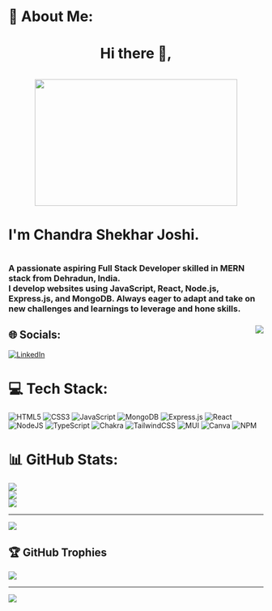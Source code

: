 # 💫 About Me:
<h1  align ="center">Hi there 👋, <br><br> <img  height="250px"   width="400px" src="https://camo.githubusercontent.com/8bf6f6d78abc81fcf9c49f10649423e73ea44bc248e83aaae8759d401c829a84/68747470733a2f2f70687973696373677572756b756c2e66696c65732e776f726470726573732e636f6d2f323031392f30322f6368617261637465722d312e676966"  /><h1/> <h1 > I'm Chandra Shekhar Joshi.<h1/> <h3 >A passionate aspiring Full Stack Developer skilled in MERN stack from Dehradun, India.<br>I develop websites using JavaScript, React, Node.js, Express.js, and MongoDB. Always eager to adapt and take on new challenges and learnings to leverage and hone skills.<h3/>

  <img align="right" src ="https://media0.giphy.com/media/qgQUggAC3Pfv687qPC/200.webp?cid=ecf05e47l8nidvp2n7a0vzefqi9ysn4gf1denhzb7hgy9ia4&rid=200.webp&ct=g" />

## 🌐 Socials:
[![LinkedIn](https://img.shields.io/badge/LinkedIn-%230077B5.svg?logo=linkedin&logoColor=white)](https://linkedin.com/in/shekharjoshi07) 

# 💻 Tech Stack:
![HTML5](https://img.shields.io/badge/html5-%23E34F26.svg?style=plastic&logo=html5&logoColor=white) ![CSS3](https://img.shields.io/badge/css3-%231572B6.svg?style=plastic&logo=css3&logoColor=white) ![JavaScript](https://img.shields.io/badge/javascript-%23323330.svg?style=plastic&logo=javascript&logoColor=%23F7DF1E) ![MongoDB](https://img.shields.io/badge/MongoDB-%234ea94b.svg?style=plastic&logo=mongodb&logoColor=white) ![Express.js](https://img.shields.io/badge/express.js-%23404d59.svg?style=plastic&logo=express&logoColor=%2361DAFB) ![React](https://img.shields.io/badge/react-%2320232a.svg?style=plastic&logo=react&logoColor=%2361DAFB) ![NodeJS](https://img.shields.io/badge/node.js-6DA55F?style=plastic&logo=node.js&logoColor=white) ![TypeScript](https://img.shields.io/badge/typescript-%23007ACC.svg?style=plastic&logo=typescript&logoColor=white) ![Chakra](https://img.shields.io/badge/chakra-%234ED1C5.svg?style=plastic&logo=chakraui&logoColor=white) ![TailwindCSS](https://img.shields.io/badge/tailwindcss-%2338B2AC.svg?style=plastic&logo=tailwind-css&logoColor=white) ![MUI](https://img.shields.io/badge/MUI-%230081CB.svg?style=plastic&logo=material-ui&logoColor=white) ![Canva](https://img.shields.io/badge/Canva-%2300C4CC.svg?style=plastic&logo=Canva&logoColor=white) ![NPM](https://img.shields.io/badge/NPM-%23000000.svg?style=plastic&logo=npm&logoColor=white)
# 📊 GitHub Stats:
![](https://github-readme-stats.vercel.app/api?username=Shekhar-Joshi07&theme=default&hide_border=false&include_all_commits=true&count_private=true)<br/>
![](https://github-readme-streak-stats.herokuapp.com/?user=Shekhar-Joshi07&theme=default&hide_border=false)<br/>
![](https://github-readme-stats.vercel.app/api/top-langs/?username=Shekhar-Joshi07&theme=default&hide_border=false&include_all_commits=true&count_private=true&layout=compact)

---
[![](https://visitcount.itsvg.in/api?id=Shekhar-Joshi07&icon=0&color=0)](https://visitcount.itsvg.in)

<!-- Proudly created with GPRM ( https://gprm.itsvg.in ) -->

## 🏆 GitHub Trophies
![](https://github-profile-trophy.vercel.app/?username=Shekhar-Joshi07&theme=flat&no-frame=false&no-bg=false&margin-w=4)

---
[![](https://visitcount.itsvg.in/api?id=Shekhar-Joshi07&icon=0&color=3)](https://visitcount.itsvg.in)

<!-- Proudly created with GPRM ( https://gprm.itsvg.in ) -->
